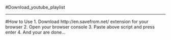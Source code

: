 #Download_youtube_playlist
<hr>
#How to Use
1. Download <a>http://en.savefrom.net/</a> extension for your browser
2. Open your browser console
3. Paste above script and press enter
4. And your are done...
